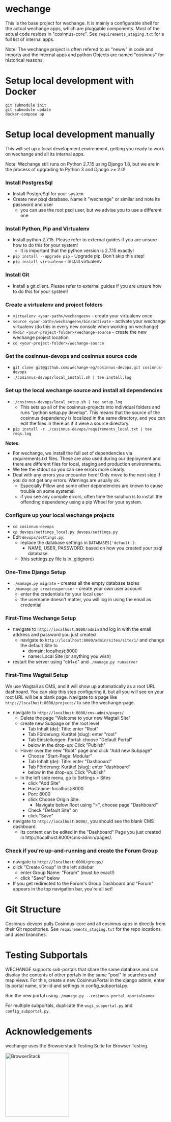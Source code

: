 wechange
=========================

This is the base project for wechange. It is mainly a configurable shell for the actual wechange apps, which are pluggable components. Most of the actual code resides in "cosinnus-core". See `requirements_staging.txt` for a full list of internal apps.

Note: The wechange project is often refered to as "neww" in code and imports and the internal apps and python Objects are named "cosinnus" for historical reasons. 

# Setup local development with Docker

    git submodule init
    git submodule update
    docker-compose up

# Setup local development manually

This will set up a local development envirenment, getting you ready to work on wechange and all its internal apps.

Note: Wechange still runs on Python 2.7.15 using Django 1.8, but we are in the process of upgrading to Python 3 and Django >= 2.0!


### Install PostgresSql 

* Install PostgreSql for your system 
* Create new psql database. Name it "wechange" or similar and note its password and user
  * you can use the root psql user, but we advise you to use a different one
  
### Install Python, Pip and Virtualenv
 
* Install python 2.7.15. Please refer to external guides if you are unsure how to do this for your system!
  * It is important that the python version is 2.7.15 exactly!
* `pip install --upgrade pip` - Upgrade pip. Don't skip this step!
* `pip install virtualenv` - Install virtualenv

### Install Git

* Install a git client. Please refer to external guides if you are unsure how to do this for your system!

### Create a virtualenv and project folders
 
* `virtualenv <your-path>/wechangeenv` - create your virtualenv once
* `source <your-path>/wechangeenv/bin/activate` - activate your wechange virtualenv (do this in every new console when working on wechange)
* `mkdir <your-project-folder>/wechange-source` - create the new wechange project location
* `cd <your-project-folder>/wechange-source`

### Get the cosinnus-devops and cosinnus source code

* `git clone git@github.com:wechange-eg/cosinnus-devops.git cosinnus-devops`
* `./cosinnus-devops/local_install.sh | tee install.log`

### Set up the local wechange source and install all dependencies

* `./cosinnus-devops/local_setup.sh | tee setup.log`
  * This sets up all of the cosinnus-projects into individual folders and runs "python setup.py develop". This means that the source of the cosinnus dependency is localized in the same directory, and you can edit the files in there as if it were a source directory.
* `pip install -r ./cosinnus-devops/requirements_local.txt | tee reqs.log`
  
**Notes:** 

* For wechange, we install the full set of dependencies via requirements.txt files. These are also used during our deployment and there are different files for local, staging and production environments.
* We tee the stdout so you can see errors more clearly.
* Deal with any errors you encounter here! Only move to the next step if you do not get any errors. Warnings are usually ok.
  * Especially Pillow and some other dependencies are known to cause trouble on some systems! 
  * if you see any compile errors, often time the solution is to install the offending dependency using a pip Wheel for your system.

### Configure up your local wechange projects

* `cd cosinnus-devops`
* `cp devops/settings_local.py devops/settings.py`
* Edit `devops/settings.py`:
  * replace the database settings in ``DATABASES['default']``: 
    * NAME, USER, PASSWORD: based on how you created your psql database
  * (this settings.py file is in .gitignore)

### One-Time Django Setup 
  
* `./manage.py migrate` - creates all the empty database tables
* `./manage.py createsuperuser` - create your own user account
  * enter the credentials for your local user
  * the username doesn't matter, you will log in using the email as credential

### First-Time Wechange Setup

* navigate to `http://localhost:8000/admin` and log in with the email address and password you just created
  * navigate to `http://localhost:8000/admin/sites/site/1/` and change the default Site to 
    * domain: localhost:8000
    * name: Local Site (or anything you wish)
* restart the server using "ctrl+c" and `./manage.py runserver`

### First-Time Wagtail Setup

We use Wagtail as CMS, and it will show up automatically as a root URL dashboard. You can skip this step configuring it, but all you will see on your root URL will be a blank page. Navigate to a page like `http://localhost:8000/projects/` to see the wechange-page.

* navigate to `http://localhost:8000/cms-admin/pages/`
  * Delete the page "Welcome to your new Wagtail Site"
  * create new Subpage on the root level
    * Tab Inhalt (de): Title: enter "Root"
    * Tab Förderung: Kurtitel (slug): enter "root"
    * Tab Einstellungen: Portal: choose "Default Portal"
    * below in the drop-up: Click "Publish"
  * Hover over the new "Root" page and click "Add new Subpage"
    * Choose "Start-Page: Modular"
    * Tab Inhalt (de): Title: enter "Dashboard"
    * Tab Förderung: Kurtitel (slug): enter "dashboard"
    * below in the drop-up: Click "Publish"
  * In the left side menu, go to Settings > Sites
    * click "Add Site"
    * Hostname: localhost:8000
    * Port: 8000
    * click Choose Origin Site:
      * Navigate below Root using ">", choose page "Dashboard"
    * Check "Default Site" on
    * click "Save"
* navigate to `http://localhost:8000/`, you should see the blank CMS dashboard. 
  * Its content can be edited in the "Dashboard" Page you just created in http://localhost:8000/cms-admin/pages/. 

### Check if you're up-and-running and create the Forum Group

* navigate to `http://localhost:8000/groups/`
* click "Create Group" in the left sidebar
  * enter Group Name: "Forum" (must be exact!)
  * click "Save" below
* If you get redirected to the Forum's Group Dashboard and "Forum" appears in the top navigation bar, you're all set!


# Git Structure

Cosinnus-devops pulls Cosinnus-core and all cosinnus apps in directly from their Git repositories. See `requirements_staging.txt` for the repo locations and used branches.

# Testing Subportals

WECHANGE supports sub-portals that share the same database and can display the contents of other portals in the same "pool" in searches and map views. For this, create a new CosinnusPortal in the django admin, enter its portal name, site-id and settings in config_subportal.py.

Run the new portal using `./manage.py --cosinnus-portal <portalname>`.

For multiple subportals, duplicate the `wsgi_subportal.py` and `config_subportal.py`. 

# Acknowledgements

wechange uses the Browserstack Testing Suite for Browser Testing.

<a href="https://www.browserstack.com" target="_blank"><img src="https://wechange.de/static/img/browserstack-logo.png" alt="BrowserStack" width=200/></a>
